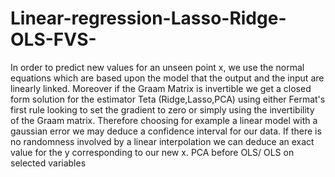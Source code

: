 # Linear-regression-Lasso-Ridge-OLS-FVS-
In order to predict new values for an unseen point x, we use the normal equations which are based upon the model that the output and the input are linearly linked. Moreover if the Graam Matrix is invertible we get a closed form solution for the estimator Teta (Ridge,Lasso,PCA) using either Fermat's first rule looking to set the gradient to zero or simply using the invertibility of the Graam matrix. Therefore choosing for example a linear model with a gaussian error we may deduce a confidence interval for our data. If there is no randomness involved by a linear interpolation we can deduce an exact value for the y corresponding to our new x. PCA before OLS/ OLS on selected variables
